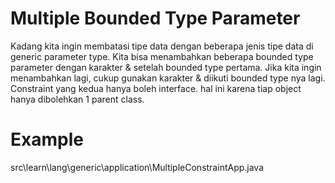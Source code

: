 # Multiple Bounded Type Parameter
Kadang kita ingin membatasi tipe data dengan beberapa jenis tipe data di generic parameter type.
Kita bisa menambahkan beberapa bounded type parameter dengan karakter & setelah bounded type pertama.
Jika kita ingin menambahkan lagi, cukup gunakan karakter & diikuti bounded type nya lagi.
Constraint yang kedua hanya boleh interface. hal ini karena tiap object hanya dibolehkan 1 parent class.

# Example
src\learn\lang\generic\application\MultipleConstraintApp.java